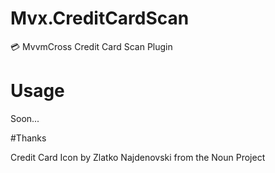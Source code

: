 # Mvx.CreditCardScan
:credit_card: MvvmCross Credit Card Scan Plugin

# Usage

Soon...

#Thanks

Credit Card Icon by Zlatko Najdenovski from the Noun Project

